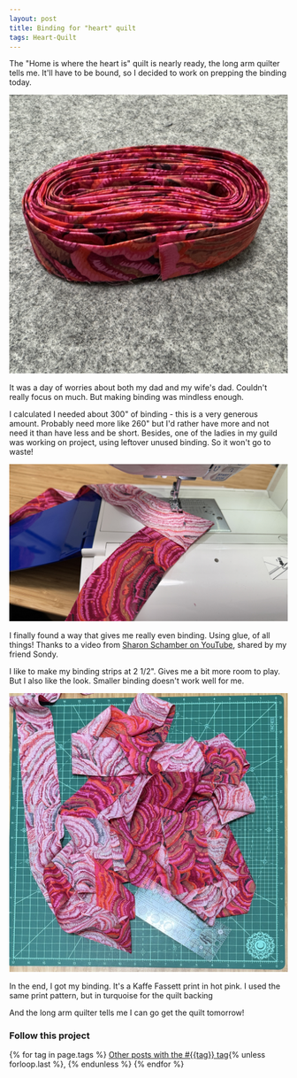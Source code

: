 ```yaml
---
layout: post
title: Binding for "heart" quilt
tags: Heart-Quilt
---
```

The "Home is where the heart is" quilt is nearly ready, the long arm quilter tells me. It'll have to be bound, so I decided to work on prepping the binding today.

<img src="/images/fassett-binding-finished.jpg" alt="Hot pink fabric cut into quilt binding, rolled, sitting on a grey felt mat.">

It was a day of worries about both my dad and my wife's dad. Couldn't really focus on much. But making binding was mindless enough. 

I calculated I needed about 300" of binding - this is a very generous amount. Probably need more like 260" but I'd rather have more and not need it than have less and be short. Besides, one of the ladies in my guild was working on project, using leftover unused binding. So it won't go to waste!

<img src="/images/fassett-binding-sewing.jpg" alt="Two strips of hot pink fabrics, right sides together, being stitched at an angle on a sewing machine.">

I finally found a way that gives me really even binding. Using glue, of all things! Thanks to a video from [Sharon Schamber on YouTube](https://youtu.be/a2hWQ5-ZccE?si=2UBplck4xvEHVnYv&t=145), shared by my friend Sondy.

I like to make my binding strips at 2 1/2". Gives me a bit more room to play. But I also like the look. Smaller binding doesn't work well for me.

<img src="/images/fassett-binding-pile.jpg" alt="A two and a half inch long strip of hot pink fabric on a green cutting mat.">

In the end, I got my binding. It's a Kaffe Fassett print in hot pink. I used the same print pattern, but in turquoise for the quilt backing

And the long arm quilter tells me I can go get the quilt tomorrow!
### Follow this project

  {% for tag in page.tags %}
  <a class="post" href="/tag/{{tag}}">Other posts with the #{{tag}} tag</a>{% unless forloop.last %}, {% endunless %}
  {% endfor %}